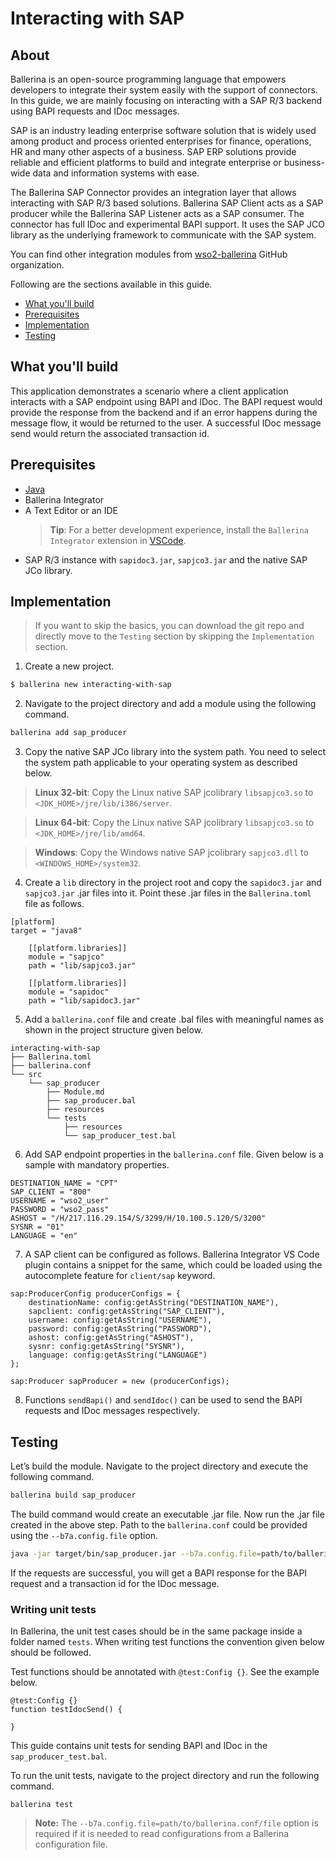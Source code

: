# Interacting with SAP

## About

Ballerina is an open-source programming language that empowers developers to integrate their system easily with the support of connectors. In this guide, we are mainly focusing on interacting with a SAP R/3 backend using BAPI requests and IDoc messages.

SAP is an industry leading enterprise software solution that is widely used among product and process oriented enterprises for finance, operations, HR and many other aspects of a business. SAP ERP solutions provide reliable and efficient platforms to build and integrate enterprise or business-wide data and information systems with ease. 

The Ballerina SAP Connector provides an integration layer that allows interacting with SAP R/3 based solutions. Ballerina SAP Client acts as a SAP producer while the Ballerina SAP Listener acts as a SAP consumer. The connector has full IDoc and experimental BAPI support. It uses the SAP JCO library as the underlying framework to communicate with the SAP system.

You can find other integration modules from [wso2-ballerina](https://github.com/wso2-ballerina) GitHub organization.

Following are the sections available in this guide.

- [What you'll build](#what-youll-build)
- [Prerequisites](#prerequisites)
- [Implementation](#implementation)
- [Testing](#testing)

## What you'll build

This application demonstrates a scenario where a client application interacts with a SAP endpoint using BAPI and IDoc. The BAPI request would provide the response from the backend and if an error happens during the message flow, it would be returned to the user. A successful IDoc message send would return the associated transaction id.

## Prerequisites

- [Java](https://www.oracle.com/technetwork/java/index.html)
- Ballerina Integrator
- A Text Editor or an IDE
    > **Tip**: For a better development experience, install the `Ballerina Integrator` extension in [VSCode](https://code.visualstudio.com/).
- SAP R/3 instance with `sapidoc3.jar`, `sapjco3.jar` and the native SAP JCo library.

## Implementation

> If you want to skip the basics, you can download the git repo and directly move to the `Testing` section by skipping the `Implementation` section.

1. Create a new project.

```bash
$ ballerina new interacting-with-sap
```

2. Navigate to the project directory and add a module using the following command.

```bash
ballerina add sap_producer
```
3. Copy the native SAP JCo library into the system path. You need to select the system path applicable to your operating system as described below.
> **Linux 32-bit**: Copy the Linux native SAP jcolibrary `libsapjco3.so` to `<JDK_HOME>/jre/lib/i386/server`.

> **Linux 64-bit**: Copy the Linux native SAP jcolibrary `libsapjco3.so` to `<JDK_HOME>/jre/lib/amd64`.

> **Windows**: Copy the Windows native SAP jcolibrary `sapjco3.dll` to `<WINDOWS_HOME>/system32`.

4. Create a `lib` directory in the project root and copy the `sapidoc3.jar` and `sapjco3.jar` .jar files into it. Point these .jar files in the `Ballerina.toml` file as follows.
```
[platform]
target = "java8"

    [[platform.libraries]]
    module = "sapjco"
    path = "lib/sapjco3.jar"

    [[platform.libraries]]
    module = "sapidoc"
    path = "lib/sapidoc3.jar"
```
5. Add a `ballerina.conf` file and create .bal files with meaningful names as shown in the project structure given below.
```
interacting-with-sap
├── Ballerina.toml
├── ballerina.conf
└── src
    └── sap_producer
        ├── Module.md
        ├── sap_producer.bal
        ├── resources
        └── tests
            ├── resources
            └── sap_producer_test.bal
```

6. Add SAP endpoint properties in the `ballerina.conf` file. Given below is a sample with mandatory properties.
```
DESTINATION_NAME = "CPT"
SAP_CLIENT = "800"
USERNAME = "wso2_user"
PASSWORD = "wso2_pass"
ASHOST = "/H/217.116.29.154/S/3299/H/10.100.5.120/S/3200"
SYSNR = "01"
LANGUAGE = "en"
```

7. A SAP client can be configured as follows. Ballerina Integrator VS Code plugin contains a snippet for the same, which could be loaded using the autocomplete feature for `client/sap` keyword.
```
sap:ProducerConfig producerConfigs = {
    destinationName: config:getAsString("DESTINATION_NAME"),
    sapclient: config:getAsString("SAP_CLIENT"),
    username: config:getAsString("USERNAME"),
    password: config:getAsString("PASSWORD"),
    ashost: config:getAsString("ASHOST"),
    sysnr: config:getAsString("SYSNR"),
    language: config:getAsString("LANGUAGE")
};

sap:Producer sapProducer = new (producerConfigs);
```

8. Functions `sendBapi()` and `sendIdoc()` can be used to send the BAPI requests and IDoc messages respectively.

## Testing

Let’s build the module. Navigate to the project directory and execute the following command.

```bash
ballerina build sap_producer
```

The build command would create an executable .jar file. Now run the .jar file created in the above step. Path to the `ballerina.conf` could be provided using the `--b7a.config.file` option.

```bash
java -jar target/bin/sap_producer.jar --b7a.config.file=path/to/ballerina.conf/file
```

If the requests are successful, you will get a BAPI response for the BAPI request and a transaction id for the IDoc message.

### Writing unit tests

In Ballerina, the unit test cases should be in the same package inside a folder named `tests`. When writing test functions the convention given below should be followed.

Test functions should be annotated with `@test:Config {}`. See the example below.
```ballerina
@test:Config {}
function testIdocSend() {

}
```

This guide contains unit tests for sending BAPI and IDoc in the `sap_producer_test.bal`.

To run the unit tests, navigate to the project directory and run the following command.
```
ballerina test
```
> **Note:** The `--b7a.config.file=path/to/ballerina.conf/file` option is required if it is needed to read configurations from a Ballerina configuration file.
